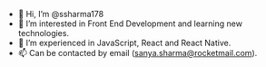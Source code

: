 - 👋 Hi, I’m @ssharma178
- 👀 I’m interested in Front End Development and learning new technologies.
- 🌱 I’m experienced in JavaScript, React and React Native.
- 📫 Can be contacted by email (sanya.sharma@rocketmail.com). 

